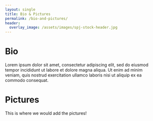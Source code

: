 ```yaml
---
layout: single
title: Bio & Pictures
permalink: /bio-and-pictures/
header:
  overlay_image: /assets/images/spj-stock-header.jpg
---
```

<!-- header -->
# Bio

<!-- Body text -->
Lorem ipsum dolor sit amet, consectetur adipiscing elit, sed do eiusmod tempor incididunt ut labore et dolore magna aliqua. Ut enim ad minim veniam, quis nostrud exercitation ullamco laboris nisi ut aliquip ex ea commodo consequat.

<!-- header -->
# Pictures

<!-- Body text -->
This is where we would add the pictures!
